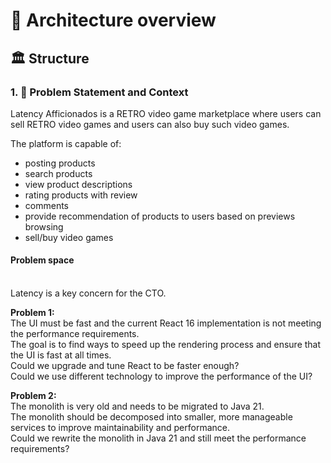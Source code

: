 # 🧬 Architecture overview

## 🏛️ Structure

### 1. 🎯 Problem Statement and Context

Latency Afficionados is a RETRO video game marketplace where users can sell RETRO video games and users can also buy such video games.

The platform is capable of:

- posting products
- search products
- view product descriptions
- rating products with review
- comments
- provide recommendation of products to users based on previews browsing
- sell/buy video games



#### Problem space
<br/>Latency is a key concern for the CTO.


**Problem 1:**
<br/>The UI must be fast and the current React 16 implementation is not meeting the performance requirements.
<br/>The goal is to find ways to speed up the rendering process and ensure that the UI is fast at all times.
<br/>Could we upgrade and tune React to be faster enough?
<br/>Could we use different technology to improve the performance of the UI?

**Problem 2:**
<br/>The monolith is very old and needs to be migrated to Java 21.
<br/>The monolith should be decomposed into smaller, more manageable services to improve maintainability and performance.
<br/>Could we rewrite the monolith in Java 21 and still meet the performance requirements?
